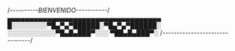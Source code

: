 /*----------BIENVENIDO-----------*/
▄▄▄▄▄▄▄▄▄▄▄▄▄▄▄▄▄▄▄▄▄▄▄▄▄▄▄▄▄▄▄▄▄▄▄
█░░░░░░░░▀█▄▀▄▀██████░▀█▄▀▄▀██████░
░░░░░░░░░░░▀█▄█▄███▀░░░ ▀██▄█▄███▀░
/*-------------------------------*/
